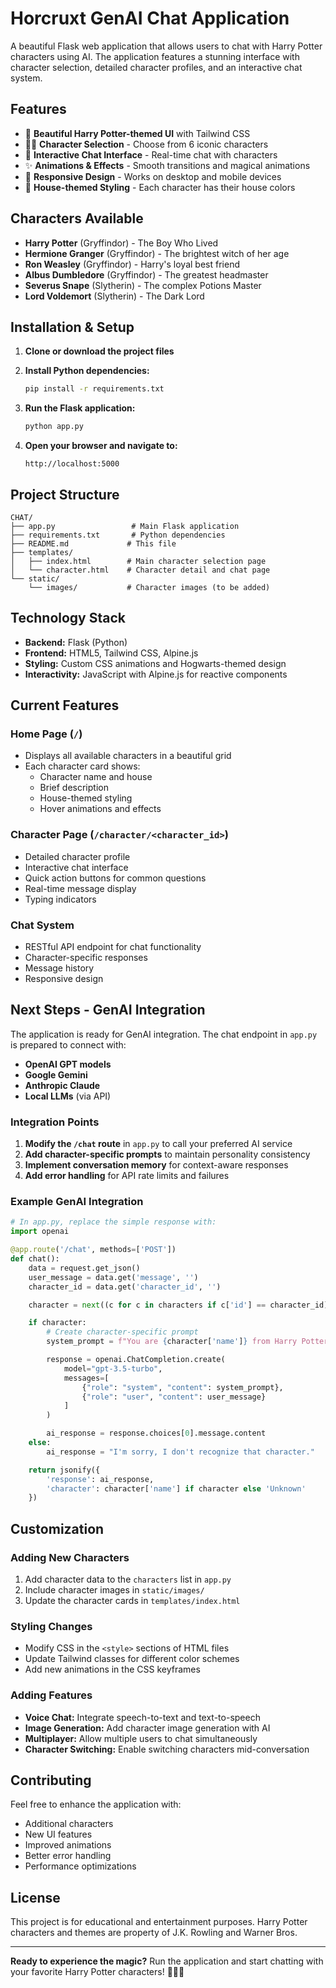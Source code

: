 # Horcruxt GenAI Chat Application

A beautiful Flask web application that allows users to chat with Harry Potter characters using AI. The application features a stunning interface with character selection, detailed character profiles, and an interactive chat system.

## Features

- 🏰 **Beautiful Harry Potter-themed UI** with Tailwind CSS
- 🧙‍♂️ **Character Selection** - Choose from 6 iconic characters
- 💬 **Interactive Chat Interface** - Real-time chat with characters
- ✨ **Animations & Effects** - Smooth transitions and magical animations
- 📱 **Responsive Design** - Works on desktop and mobile devices
- 🎨 **House-themed Styling** - Each character has their house colors

## Characters Available

- **Harry Potter** (Gryffindor) - The Boy Who Lived
- **Hermione Granger** (Gryffindor) - The brightest witch of her age
- **Ron Weasley** (Gryffindor) - Harry's loyal best friend
- **Albus Dumbledore** (Gryffindor) - The greatest headmaster
- **Severus Snape** (Slytherin) - The complex Potions Master
- **Lord Voldemort** (Slytherin) - The Dark Lord

## Installation & Setup

1. **Clone or download the project files**

2. **Install Python dependencies:**

   ```bash
   pip install -r requirements.txt
   ```

3. **Run the Flask application:**

   ```bash
   python app.py
   ```

4. **Open your browser and navigate to:**
   ```
   http://localhost:5000
   ```

## Project Structure

```
CHAT/
├── app.py                 # Main Flask application
├── requirements.txt       # Python dependencies
├── README.md             # This file
├── templates/
│   ├── index.html        # Main character selection page
│   └── character.html    # Character detail and chat page
└── static/
    └── images/           # Character images (to be added)
```

## Technology Stack

- **Backend:** Flask (Python)
- **Frontend:** HTML5, Tailwind CSS, Alpine.js
- **Styling:** Custom CSS animations and Hogwarts-themed design
- **Interactivity:** JavaScript with Alpine.js for reactive components

## Current Features

### Home Page (`/`)

- Displays all available characters in a beautiful grid
- Each character card shows:
  - Character name and house
  - Brief description
  - House-themed styling
  - Hover animations and effects

### Character Page (`/character/<character_id>`)

- Detailed character profile
- Interactive chat interface
- Quick action buttons for common questions
- Real-time message display
- Typing indicators

### Chat System

- RESTful API endpoint for chat functionality
- Character-specific responses
- Message history
- Responsive design

## Next Steps - GenAI Integration

The application is ready for GenAI integration. The chat endpoint in `app.py` is prepared to connect with:

- **OpenAI GPT models**
- **Google Gemini**
- **Anthropic Claude**
- **Local LLMs** (via API)

### Integration Points

1. **Modify the `/chat` route** in `app.py` to call your preferred AI service
2. **Add character-specific prompts** to maintain personality consistency
3. **Implement conversation memory** for context-aware responses
4. **Add error handling** for API rate limits and failures

### Example GenAI Integration

```python
# In app.py, replace the simple response with:
import openai

@app.route('/chat', methods=['POST'])
def chat():
    data = request.get_json()
    user_message = data.get('message', '')
    character_id = data.get('character_id', '')

    character = next((c for c in characters if c['id'] == character_id), None)

    if character:
        # Create character-specific prompt
        system_prompt = f"You are {character['name']} from Harry Potter. {character['personality']} Respond in character."

        response = openai.ChatCompletion.create(
            model="gpt-3.5-turbo",
            messages=[
                {"role": "system", "content": system_prompt},
                {"role": "user", "content": user_message}
            ]
        )

        ai_response = response.choices[0].message.content
    else:
        ai_response = "I'm sorry, I don't recognize that character."

    return jsonify({
        'response': ai_response,
        'character': character['name'] if character else 'Unknown'
    })
```

## Customization

### Adding New Characters

1. Add character data to the `characters` list in `app.py`
2. Include character images in `static/images/`
3. Update the character cards in `templates/index.html`

### Styling Changes

- Modify CSS in the `<style>` sections of HTML files
- Update Tailwind classes for different color schemes
- Add new animations in the CSS keyframes

### Adding Features

- **Voice Chat:** Integrate speech-to-text and text-to-speech
- **Image Generation:** Add character image generation with AI
- **Multiplayer:** Allow multiple users to chat simultaneously
- **Character Switching:** Enable switching characters mid-conversation

## Contributing

Feel free to enhance the application with:

- Additional characters
- New UI features
- Improved animations
- Better error handling
- Performance optimizations

## License

This project is for educational and entertainment purposes. Harry Potter characters and themes are property of J.K. Rowling and Warner Bros.

---

**Ready to experience the magic?** Run the application and start chatting with your favorite Harry Potter characters! 🧙‍♂️✨
